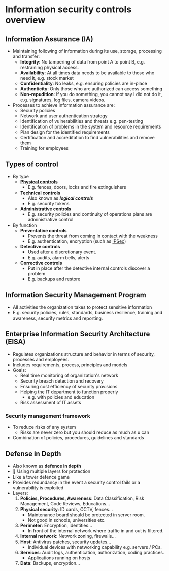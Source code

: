 # Information security controls overview

## Information Assurance (IA)

- Maintaining following of information during its use, storage, processing and transfer:
  - **Integrity**: No tampering of data from point A to point B, e.g. restraining physical access.
  - **Availability**: At all times data needs to be available to those who need it, e.g. stock market
  - **Confidentiality**: No leaks, e.g. ensuring policies are in-place
  - **Authenticity**: Only those who are authorized can access something
  - **Non-repudition**: If you do something, you cannot say I did not do it, e.g. signatures, log files, camera videos.
- Processes to achieve information assurance are:
  - Security policies
  - Network and user authentication strategy
  - Identification of vulnerabilities and threats e.g. pen-testing
  - Identification of problems in the system and resource requirements
  - Plan design for the identified requirements
  - Certification and accreditation to find vulnerabilities and remove them
  - Training for employees

## Types of control

- By type
  - [**Physical controls**](./physical-security.md)
    - E.g. fences, doors, locks and fire extinguishers
  - **Technical controls**
    - Also known as ***logical controls***
    - E.g. security tokens
  - **Administrative controls**
    - E.g. security policies and continuity of operations plans are administrative control
- By function
  - **Preventative controls**
    - Prevents the threat from coming in contact with the weakness
    - E.g. authentication, encryption (such as [IPSec](./../15-cryptography/tunneling-protocols.md#ipsec))
  - **Detective controls**
    - Used after a discretionary event.
    - E.g. audits, alarm bells, alerts
  - **Corrective controls**
    - Put in place after the detective internal controls discover a problem
    - E.g. backups and restore

## Information Security Management Program

- All activities the organization takes to protect sensitive information
- E.g. security policies, rules, standards, business resilience, training and awareness, security metrics and reporting.

## Enterprise Information Security Architecture (EISA)

- Regulates organizations structure and behavior in terms of security, processes and employees.
- Includes requirements, process, principles and models
- Goals:
  - Real time monitoring of organization's network
  - Security breach detection and recovery
  - Ensuring cost efficiency of security provisions
  - Helping the IT department to function properly
    - e.g. with policies and education
  - Risk assessment of IT assets

### Security management framework

- To reduce risks of any system
  - Risks are never zero but you should reduce as much as u can
- Combination of policies, procedures, guidelines and standards

## Defense in Depth

- Also known as **defence in depth**
- 📝 Using multiple layers for protection
- Like a tower defence game
- Provides redundancy in the event a security control fails or a vulnerability is exploited
- Layers:
  1. **Policies, Procedures, Awareness**: Data Classification, Risk Management, Code Reviews, Educations...
  2. **Physical security**: ID cards, CCTV, fences...
     - Maintenance board should be protected in server room.
     - Not good in schools, universities etc.
  3. **Perimeter**: Encryption, identities...
     - In front of the internal network where traffic in and out is filtered.
  4. **Internal network**: Network zoning, firewalls...
  5. **Host**: Antivirus patches, security updates...
     - Individual devices with networking capability e.g. servers / PCs.
  6. **Services**: Audit logs, authentication, authorization, coding practices.
     - Applications running on hosts
  7. **Data**: Backups, encryption...
